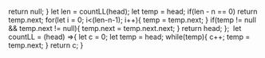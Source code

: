 return null;
}
let len = countLL(head);
let temp = head;
if(len - n == 0)
return temp.next;
for(let i = 0; i<(len-n-1); i++){
temp = temp.next;
}
if(temp != null && temp.next != null){
temp.next = temp.next.next;
}
return head;
};
​
let countLL = (head) =>{
let c = 0;
let temp = head;
while(temp){
c++;
temp = temp.next;
}
return c;
}
```